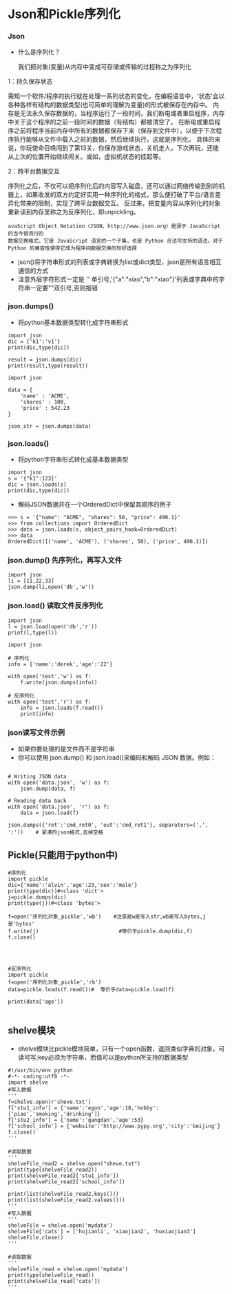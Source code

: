 # Json和Pickle序列化

### Json
- 什么是序列化？


    我们把对象(变量)从内存中变成可存储或传输的过程称之为序列化

1：持久保存状态

需知一个软件/程序的执行就在处理一系列状态的变化，在编程语言中，'状态'会以各种各样有结构的数据类型(也可简单的理解为变量)的形式被保存在内存中。
内存是无法永久保存数据的，当程序运行了一段时间，我们断电或者重启程序，内存中关于这个程序的之前一段时间的数据（有结构）都被清空了。
在断电或重启程序之前将程序当前内存中所有的数据都保存下来（保存到文件中），以便于下次程序执行能够从文件中载入之前的数据，然后继续执行，这就是序列化。
具体的来说，你玩使命召唤闯到了第13关，你保存游戏状态，关机走人，下次再玩，还能从上次的位置开始继续闯关。或如，虚拟机状态的挂起等。

2：跨平台数据交互

序列化之后，不仅可以把序列化后的内容写入磁盘，还可以通过网络传输到别的机器上，如果收发的双方约定好实用一种序列化的格式，那么便打破了平台/语言差异化带来的限制，实现了跨平台数据交互。
反过来，把变量内容从序列化的对象重新读到内存里称之为反序列化，即unpickling。


```
avaScript Object Notation（JSON，http://www.json.org）是源于 JavaScript 的当今很流行的
数据交换格式，它是 JavaScript 语言的一个子集，也是 Python 合法可支持的语法。对于
Python 的兼容性使得它成为程序间数据交换的较好选择
```

* json()将字符串形式的列表或字典转换为list或dict类型，json是所有语言相互通信的方式
* 注意外层字符形式一定是 '' 单引号,'{"a":"xiao","b":"xiao"}'列表或字典中的字符串一定要""双引号,否则报错


### json.dumps()
- 将python基本数据类型转化成字符串形式
```
import json
dic = {'k1':'v1'}
print(dic,type(dic))

result = json.dumps(dic)
print(result,type(result))
```
```
import json

data = {
    'name' : 'ACME',
    'shares' : 100,
    'price' : 542.23
}

json_str = json.dumps(data)
```


### json.loads()
- 将python字符串形式转化成基本数据类型
```
import json
s = '{"k1":123}'
dic = json.loads(s)
print(dic,type(dic))
```
- 解码JSON数据并在一个OrderedDict中保留其顺序的例子
```
>>> s = '{"name": "ACME", "shares": 50, "price": 490.1}'
>>> from collections import OrderedDict
>>> data = json.loads(s, object_pairs_hook=OrderedDict)
>>> data
OrderedDict([('name', 'ACME'), ('shares', 50), ('price', 490.1)])
```

### json.dump() 先序列化，再写入文件
```
import json
li = [11,22,33]
json.dump(li,open('db','w'))
```

###  json.load() 读取文件反序列化
```
import json
l = json.load(open('db','r'))
print(l,type(l))
```



```
import json

# 序列化
info = {'name':'derek','age':'22'}

with open('test','w') as f:
    f.write(json.dumps(info))

# 反序列化
with open('test','r') as f:
    info = json.loads(f.read())
    print(info)
```


### json读写文件示例
- 如果你要处理的是文件而不是字符串
- 你可以使用 json.dump() 和 json.load()来编码和解码 JSON 数据。例如：
```

# Writing JSON data
with open('data.json', 'w') as f:
	json.dump(data, f)

# Reading data back
with open('data.json', 'r') as f:
	data = json.load(f)

json.dumps({'ret':'cmd_ret0', 'out':'cmd_ret1'}, separators=(',', ':'))    # 紧凑的json格式,去掉空格
```


## Pickle(只能用于python中)
```
#序列化
import pickle
dic={'name':'alvin','age':23,'sex':'male'}
print(type(dic))#<class 'dict'>
j=pickle.dumps(dic)
print(type(j))#<class 'bytes'>

f=open('序列化对象_pickle','wb')    #注意是w是写入str,wb是写入bytes,j是'bytes'
f.write(j)                          #等价于pickle.dump(dic,f)
f.close()




#反序列化
import pickle
f=open('序列化对象_pickle','rb')
data=pickle.loads(f.read())#  等价于data=pickle.load(f)

print(data['age'])


```
## shelve模块
- shelve模块比pickle模块简单，只有一个open函数，返回类似字典的对象，可读可写;key必须为字符串，而值可以是python所支持的数据类型
```
#!/usr/bin/env python
#-*- coding:utf8 -*-
import shelve
#写入数据
'''
f=shelve.open(r'sheve.txt')
f['stu1_info'] = {'name':'egon','age':18,'hobby':['piao','smoking','drinking']}
f['stu2_info'] = {'name':'gangdan','age':53}
f['school_info'] = {'website':'http://www.pypy.org','city':'beijing'}
f.close()
'''

#读取数据
'''
shelveFile_read2 = shelve.open("sheve.txt")
print(type(shelveFile_read2))
print(shelveFile_read2['stu1_info'])
print(shelveFile_read2['school_info'])

print(list(shelveFile_read2.keys()))
print(list(shelveFile_read2.values()))
'''
#写入数据
'''
shelveFile = shelve.open('mydata')
shelveFile['cats'] = ['hujianli', 'xiaojian2', 'huxiaojian3']
shelveFile.close()
'''

#读取数据
'''
shelveFile_read = shelve.open('mydata')
print(type(shelveFile_read))
print(shelveFile_read['cats'])
'''
```